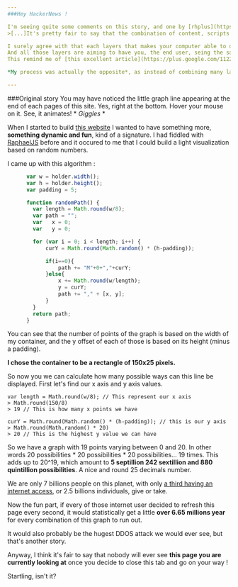 ```yaml
---
###Hey HackerNews !

I'm seeing quite some comments on this story, and one by [rhplus](https://news.ycombinator.com/user?id=rhplus) got my attention :
>[...]It's pretty fair to say that the combination of content, scripts and headers for almost any page you see on the internet has been uniquely crafted for you and your browser.[...]

I surely agree with that each layers that makes your computer able to display a web page which is just a specific arrangement of pixels makes it unique.
And all those layers are aiming to have you, the end user, seing the same page that someone would see under a totally different environment.
This remind me of [this excellent article](https://plus.google.com/112218872649456413744/posts/dfydM2Cnepe) which emphasis on the dizzying depth of a simple webpage display.

*My process was actually the opposite*, as instead of combining many layers of technologies to display the same arrangement of pixels, I used one to be sure of the opposite.

---
```


###Original story
You may have noticed the little graph line appearing at the end of each pages of this site.
Yes, right at the bottom. Hover your mouse on it. See, it animates! \* *Giggles* \*

When I started to build [this website](http://alexiscreuzot.com/) I wanted to have something more, **something dynamic and fun**, kind of a signature. I had fiddled with [RaphaelJS](http://raphaeljs.com/) before and it occured to me that I could build a light visualization based on random numbers.

I came up with this algorithm :
```javascript
      var w = holder.width();
      var h = holder.height();
      var padding = 5;

      function randomPath() {
        var length = Math.round(w/8);
        var path = "";
        var   x = 0;
        var   y = 0;

        for (var i = 0; i < length; i++) {
            curY = Math.round(Math.random() * (h-padding));

            if(i==0){
                path += "M"+0+","+curY;
            }else{
                x += Math.round(w/length);
                y = curY;
                path += "," + [x, y];
            }
        }
        return path;
      }
```

You can see that the number of points of the graph is based on the width of my container, and the y offset of each of those is based on its height (minus a padding).

**I chose the container to be a rectangle of 150x25 pixels.**

So now you we can calculate how many possible ways can this line be displayed.
First let's find our x axis and y axis values.

    var length = Math.round(w/8); // This represent our x axis
    > Math.round(150/8)
    > 19 // This is how many x points we have

    curY = Math.round(Math.random() * (h-padding)); // this is our y axis
    > Math.round(Math.random() * 20)
    > 20 // This is the highest y value we can have

So we have a graph with 19 points varying between 0 and 20. In other words 20 possibilities * 20 possibilities * 20 possibilities... 19 times.
This adds up to 20^19, which amount to **5 septillion 242 sextillion and 880 quintillion possibilities**. A nice and round 25 decimals number.

We are only 7 billions people on this planet, with only [a third having an internet access](http://www.internetworldstats.com/stats.htm), or 2.5 billions individuals, give or take.

Now the fun part, if every of those internet user decided to refresh this page every second, it would statistically get a little **over 6.65 millions year** for every combination of this graph to run out.

It would also probably be the hugest DDOS attack we would ever see, but that's another story.

Anyway, I think it's fair to say that nobody will ever see **this page you are currently looking at** once you decide to close this tab and go on your way !

Startling, isn't it?



